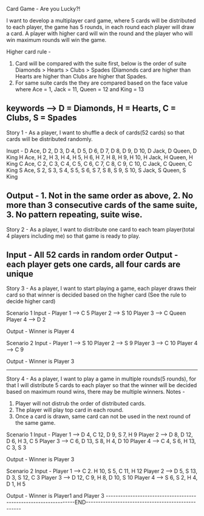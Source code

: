 Card Game - Are you Lucky?!

I want to develop a multiplayer card game, where 5 cards will be distributed to each player, the game has 5 rounds, in each round each player will draw a card. A player with higher card will win the round and the player who will win maximum rounds will win the game.

Higher card rule -
1. Card will be compared with the suite first, below is the order of suite
Diamonds > Hearts > Clubs > Spades (Diamonds card are higher than Hearts are higher than Clubs are higher that Spades.
2. For same suite cards the they are compared based on the face value where Ace = 1, Jack = 11, Queen = 12 and King = 13

keywords --> D = Diamonds, H = Hearts, C = Clubs, S = Spades
--------------------------------------------------------------------------------------------------------------------------

Story 1 - As a player, I want to shuffle a deck of cards(52 cards) so that cards will be distributed randomly.

Inupt -
D Ace, D 2, D 3, D 4, D 5, D 6, D 7, D 8, D 9, D 10, D Jack, D Queen, D King
H Ace, H 2, H 3, H 4, H 5, H 6, H 7, H 8, H 9, H 10, H Jack, H Queen, H King
C Ace, C 2, C 3, C 4, C 5, C 6, C 7, C 8, C 9, C 10, C Jack, C Queen, C King
S Ace, S 2, S 3, S 4, S 5, S 6, S 7, S 8, S 9, S 10, S Jack, S Queen, S King

Output - 1. Not in the same order as above, 2. No more than 3 consecutive cards of the same suite, 3. No pattern repeating, suite wise.
--------------------------------------------------------------------------------------------------------------------------

Story 2 - As a player, I want to distribute one card to each team player(total 4 players including me) so that game is ready to play.

Input - All 52 cards in random order
Output - each player gets one cards, all four cards are unique
--------------------------------------------------------------------------------------------------------------------------

Story 3 - As a player, I want to start playing a game, each player draws their card so that winner is decided based on the higher card (See the rule to decide higher card)

Scenario 1
Input -
Player 1 --> C 5
Player 2 --> S 10
Player 3 --> C Queen
Player 4 --> D 2

Output - Winner is Player 4

Scenario 2
Input -
Player 1 --> S 10
Player 2 --> S 9
Player 3 --> C 10
Player 4 --> C 9

Output - Winner is Player 3

--------------------------------------------------------------------------------------------------------------------------

Story 4 - As a player, I want to play a game in multiple rounds(5 rounds), for that I will distribute 5 cards to each player so that the winner will be decided based on maximum round wins, there may be multiple winners.
Notes -
1. Player will not distrub the order of distributed cards.
2. The player will play top card in each round.
3. Once a card is drawn, same card can not be used in the next round of the same game.

Scenario 1
Input -
Player 1 --> D 4, C 12, D 9, S 7, H 9
Player 2 --> D 8, D 12, D 6, H 3, C 5
Player 3 --> C 6, D 13, S 8, H 4, D 10
Player 4 --> C 4, S 6, H 13, C 3, S 3

Output - Winner is Player 3

Scenario 2
Input -
Player 1 --> C 2. H 10, S 5, C 11, H 12
Player 2 --> D 5, S 13, D 3, S 12, C 3
Player 3 --> D 12, C 9, H 8, D 10, S 10
Player 4 --> S 6, S 2, H 4, D 1, H 5

Output - Winner is Player1 and Player 3
-----------------------------------------------------------------END---------------------------------------------------